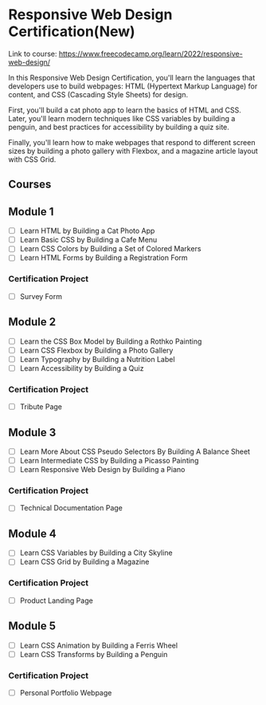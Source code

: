 # Responsive Web Design Certification(New)

Link to course: https://www.freecodecamp.org/learn/2022/responsive-web-design/

In this Responsive Web Design Certification, you'll learn the languages that developers use to build webpages: HTML (Hypertext Markup Language) for content, and CSS (Cascading Style Sheets) for design.

First, you'll build a cat photo app to learn the basics of HTML and CSS. Later, you'll learn modern techniques like CSS variables by building a penguin, and best practices for accessibility by building a quiz site.

Finally, you'll learn how to make webpages that respond to different screen sizes by building a photo gallery with Flexbox, and a magazine article layout with CSS Grid.

## Courses

## Module 1

- [ ] Learn HTML by Building a Cat Photo App
- [ ] Learn Basic CSS by Building a Cafe Menu
- [ ] Learn CSS Colors by Building a Set of Colored Markers
- [ ] Learn HTML Forms by Building a Registration Form

### Certification Project

- [ ] Survey Form

## Module 2

- [ ] Learn the CSS Box Model by Building a Rothko Painting
- [ ] Learn CSS Flexbox by Building a Photo Gallery
- [ ] Learn Typography by Building a Nutrition Label
- [ ] Learn Accessibility by Building a Quiz

### Certification Project

- [ ] Tribute Page
  
## Module 3

- [ ] Learn More About CSS Pseudo Selectors By Building A Balance Sheet
- [ ] Learn Intermediate CSS by Building a Picasso Painting
- [ ] Learn Responsive Web Design by Building a Piano

### Certification Project

- [ ] Technical Documentation Page
## Module 4

- [ ] Learn CSS Variables by Building a City Skyline
- [ ] Learn CSS Grid by Building a Magazine

### Certification Project

- [ ] Product Landing Page

## Module 5

- [ ] Learn CSS Animation by Building a Ferris Wheel
- [ ] Learn CSS Transforms by Building a Penguin

### Certification Project

- [ ] Personal Portfolio Webpage
